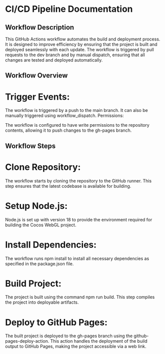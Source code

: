 # CI/CD Pipeline Documentation

## Workflow Description

This GitHub Actions workflow automates the build and deployment process. It is designed to improve efficiency by ensuring that the project is built and deployed seamlessly with each update. The workflow is triggered by pull requests to the dev branch and by manual dispatch, ensuring that all changes are tested and deployed automatically.

## Workflow Overview
# Trigger Events:

The workflow is triggered by a push to the main branch.
It can also be manually triggered using workflow_dispatch.
Permissions:

The workflow is configured to have write permissions to the repository contents, allowing it to push changes to the gh-pages branch.

## Workflow Steps
# Clone Repository:
The workflow starts by cloning the repository to the GitHub runner. This step ensures that the latest codebase is available for building.

# Setup Node.js:
Node.js is set up with version 18 to provide the environment required for building the Cocos WebGL project.

# Install Dependencies:
The workflow runs npm install to install all necessary dependencies as specified in the package.json file.

# Build Project:
The project is built using the command npm run build. This step compiles the project into deployable artifacts.

# Deploy to GitHub Pages:
The built project is deployed to the gh-pages branch using the github-pages-deploy-action. This action handles the deployment of the build output to GitHub Pages, making the project accessible via a web link.
